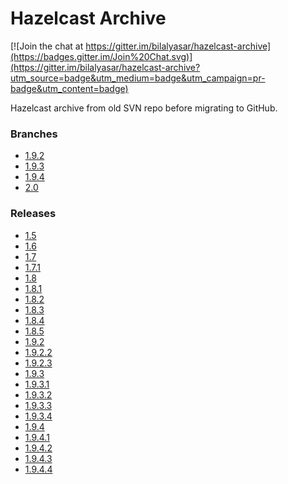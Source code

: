 Hazelcast Archive
=================

[![Join the chat at https://gitter.im/bilalyasar/hazelcast-archive](https://badges.gitter.im/Join%20Chat.svg)](https://gitter.im/bilalyasar/hazelcast-archive?utm_source=badge&utm_medium=badge&utm_campaign=pr-badge&utm_content=badge)

Hazelcast archive from old SVN repo before migrating to GitHub. 

### Branches
- [1.9.2](https://github.com/mdogan/hazelcast-archive/tree/1.9.2)
- [1.9.3](https://github.com/mdogan/hazelcast-archive/tree/1.9.3)
- [1.9.4](https://github.com/mdogan/hazelcast-archive/tree/1.9.4)
- [2.0](https://github.com/mdogan/hazelcast-archive/tree/2.0)

### Releases
- [1.5](https://github.com/mdogan/hazelcast-archive/tree/v1.5)
- [1.6](https://github.com/mdogan/hazelcast-archive/tree/v1.6)
- [1.7](https://github.com/mdogan/hazelcast-archive/tree/v1.7)
- [1.7.1](https://github.com/mdogan/hazelcast-archive/tree/v1.7.1)
- [1.8](https://github.com/mdogan/hazelcast-archive/tree/v1.8)
- [1.8.1](https://github.com/mdogan/hazelcast-archive/tree/v1.8.1)
- [1.8.2](https://github.com/mdogan/hazelcast-archive/tree/v1.8.2)
- [1.8.3](https://github.com/mdogan/hazelcast-archive/tree/v1.8.3)
- [1.8.4](https://github.com/mdogan/hazelcast-archive/tree/v1.8.4)
- [1.8.5](https://github.com/mdogan/hazelcast-archive/tree/v1.8.5)
- [1.9.2](https://github.com/mdogan/hazelcast-archive/tree/v1.9.2)
- [1.9.2.2](https://github.com/mdogan/hazelcast-archive/tree/v1.9.2.2)
- [1.9.2.3](https://github.com/mdogan/hazelcast-archive/tree/v1.9.2.3)
- [1.9.3](https://github.com/mdogan/hazelcast-archive/tree/v1.9.3)
- [1.9.3.1](https://github.com/mdogan/hazelcast-archive/tree/v1.9.3.1)
- [1.9.3.2](https://github.com/mdogan/hazelcast-archive/tree/v1.9.3.2)
- [1.9.3.3](https://github.com/mdogan/hazelcast-archive/tree/v1.9.3.3)
- [1.9.3.4](https://github.com/mdogan/hazelcast-archive/tree/v1.9.3.4)
- [1.9.4](https://github.com/mdogan/hazelcast-archive/tree/v1.9.4)
- [1.9.4.1](https://github.com/mdogan/hazelcast-archive/tree/v1.9.4.1)
- [1.9.4.2](https://github.com/mdogan/hazelcast-archive/tree/v1.9.4.2)
- [1.9.4.3](https://github.com/mdogan/hazelcast-archive/tree/v1.9.4.3)
- [1.9.4.4](https://github.com/mdogan/hazelcast-archive/tree/v1.9.4.4)
